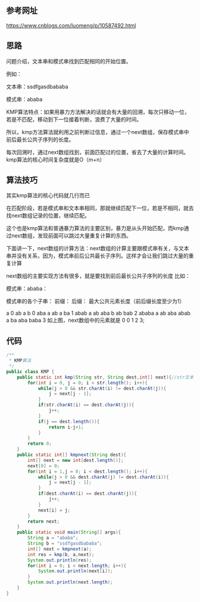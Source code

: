 ## 参考网址
https://www.cnblogs.com/luomeng/p/10587492.html

## 思路

问题介绍，文本串和模式串找到匹配相同的开始位置。

例如：

文本串：ssdfgasdbababa

模式串：ababa

KMP算法特点：如果用暴力方法解决的话就会有大量的回溯，每次只移动一位，若是不匹配，移动到下一位接着判断，浪费了大量的时间。

所以，kmp方法算法就利用之前判断过信息，通过一个next数组，保存模式串中前后最长公共子序列的长度。

每次回溯时，通过next数组找到，前面匹配过的位置，省去了大量的计算时间。kmp算法的核心时间复杂度就是O（m+n）

## 算法技巧

其实kmp算法的核心代码就几行而已

在匹配阶段，若是模式串和文本串相同，那就继续匹配下一位，若是不相同，就去找next数组记录的位置，继续匹配。

这个也是kmp算法和普通暴力算法的主要区别，暴力是从头开始匹配，而kmp通过next数组，发现前面可以跳过大量重复计算的东西。

下面讲一下，next数组的计算方法：next数组的计算主要跟模式串有关，与文本串并没有关系，因为，模式串前后公共最长子序列。这样才会让我们跳过大量的重复计算

next数组的主要实现方法有很多，就是要找到前后最长公共子序列的长度 比如：

模式串：ababa：

模式串的各个子串： 前缀： 后缀： 最大公共元素长度（前后缀长度至少为1）

a 0
ab a b 0
aba a ab a ba 1
abab a ab aba b ab bab 2
ababa a ab aba abab a ba aba baba 3
如上图，next数组中的元素就是 0 0 1 2 3;

## 代码
```java
/**
 * KMP算法
 */
public class KMP {
    public static int kmp(String str, String dest,int[] next){//str文本串  dest 模式串
        for(int i = 0, j = 0; i < str.length(); i++){
            while(j > 0 && str.charAt(i) != dest.charAt(j)){
                j = next[j - 1];
            }
            if(str.charAt(i) == dest.charAt(j)){
                j++;
            }
            if(j == dest.length()){
                return i-j+1;
            }
        }
        return 0;
    }
    public static int[] kmpnext(String dest){
        int[] next = new int[dest.length()];
        next[0] = 0;
        for(int i = 1,j = 0; i < dest.length(); i++){
            while(j > 0 && dest.charAt(j) != dest.charAt(i)){
                j = next[j - 1];
            }
            if(dest.charAt(i) == dest.charAt(j)){
                j++;
            }
            next[i] = j;
        }
        return next;
    }
    public static void main(String[] args){
        String a = "ababa";
        String b = "ssdfgasdbababa";
        int[] next = kmpnext(a);
        int res = kmp(b, a,next);
        System.out.println(res);
        for(int i = 0; i < next.length; i++){
            System.out.println(next[i]);            
        }
        System.out.println(next.length);
    }
}

```
